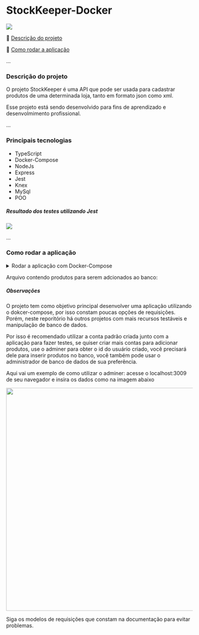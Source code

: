 # StockKeeper-Docker

> 
   <img src="http://img.shields.io/static/v1?label=STATUS&message=desenvolvendo&color=GREEN&style=for-the-badge"/>


:small_blue_diamond: [Descrição do projeto](#descrição-do-projeto)

:small_blue_diamond: [Como rodar a aplicação](#como-rodar-a-aplicação)

... 

### Descrição do projeto
<p>O projeto StockKeeper é uma API que pode ser usada para cadastrar produtos de uma determinada loja, tanto em formato json como xml.</p>
Esse projeto está sendo desenvolvido para fins de aprendizado e desenvolmimento profissional.

...

### Principais tecnologias

- TypeScript
- Docker-Compose
- NodeJs
- Express
- Jest
- Knex
- MySql
- POO


##### Resultado dos testes utilizando Jest

<img src="https://user-images.githubusercontent.com/104647293/223827579-926050b4-8c82-4ef0-9869-a9353788f5d7.png" max-width="900px"/>

...
### Como rodar a aplicação

<details>
   <summary>Rodar a aplicação com Docker-Compose</summary>
   <p>
      Você precisa ter o <a href="https://docs.docker.com/engine/install/" target="_blank" >Docker</a> e o <a                                              href="https://docs.docker.com/compose/install/" target="_blank" >Docker-Compose</a> instalados em sua máquina.
   </p>
   <p>
      Copie o arquivo <a href="https://github.com/Programmer-Gabriel-Santos/Stock-Keeper-Docker/blob/master/docker-compose.yml" target="_blank">Docker-Compose.yml</a> para o diretório desejado, abra seu terminal e certifique-se de que está na mesma pasta que o arquivo. Use o comando 'docker-compose up', espere até que todos os containers estejam online.
   </p>
   <p>Serão criados três containers. O banco de dados Mysql rodando na porta 3007, o servidor rodando na porta 3008 e o gerenciador de banco de dados adminer na porta 3009. Certifique-se de que essas postas estão livres em seu host ou mude as portas definidas do docker-compose antes de criar os containers.</p>
   <p>Assim que o banco de dados estiver online, a aplicação criará as tabelas nescessárias e o usuário com permissão para inserir produtos no bando. A documentação de rotas e exemplos de requisições podem ser encontradas <a href="https://documenter.getpostman.com/view/21555755/2s93JqSkAT#intro">aqui</a>.</p>
</details>

Arquivo contendo produtos para serem adcionados ao banco: 

##### Observações

O projeto tem como objetivo principal desenvolver uma aplicação utilizando o dokcer-compose, por isso constam poucas opções de requisições. Porém, neste reporitório há outros projetos com mais recursos testáveis e manipulação de banco de dados.

Por isso é recomendado utilizar a conta padrão criada junto com a aplicação para fazer testes, se quiser criar mais contas para adicionar produtos, use o adminer para obter o id do usuário criado, você precisará dele para inserir produtos no banco, você também pode usar o administrador de banco de dados de sua preferência.

Aqui vai um exemplo de como utilizar o adminer: acesse o localhost:3009 de seu navegador e insira os dados como na imagem abaixo

<img src="https://user-images.githubusercontent.com/104647293/223822416-e194c187-bc27-4e46-bc7a-d78f667e378a.png" width="600px"/>



Siga os modelos de requisições que constam na documentação para evitar problemas.
